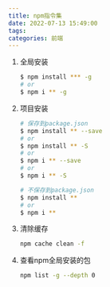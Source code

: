```yaml
---
title: npm指令集
date: 2022-07-13 15:49:00
tags:
categories: 前端
---
```


1. 全局安装

   ```bash
   $ npm install *** -g
   # or
   $ npm i ** -g
   ```

2. 项目安装

   ```bash
   # 保存到package.json
   $ npm install ** --save
   # or
   $ npm install ** -S
   # or
   $ npm i ** --save
   # or
   $ npm i ** -S
   
   # 不保存到package.json
   $ npm install **
   # or
   $ npm i **
   ```

3. 清除缓存

   ```bash
   npm cache clean -f
   ```

4. 查看npm全局安装的包

   ```bash
   npm list -g --depth 0
   ```

   
